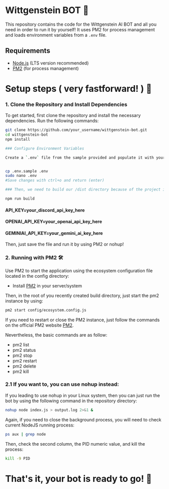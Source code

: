 # Wittgenstein BOT 🤖

This repository contains the code for the Wittgenstein AI BOT and all you need in order to run it by yourself! It uses PM2 for process management and loads environment variables from a `.env` file.

## Requirements

- [Node.js](https://nodejs.org/) (LTS version recommended)
- [PM2](https://pm2.keymetrics.io/) (for process management)

# Setup steps ( very fastforward! ) 🚀

### 1. **Clone the Repository and Install Dependencies**

   To get started, first clone the repository and install the necessary dependencies. Run the following commands:

   ```bash
   git clone https://github.com/your_username/wittgenstein-bot.git
   cd wittgenstein-bot
   npm install

### Configure Environment Variables

Create a `.env` file from the sample provided and populate it with your API keys:


cp .env.sample .env
sudo nano .env
#Save changes with ctrl+o and return (enter)

### Then, we need to build our /dist directory because of the project is made in TypeScript:

npm run build
```
#### API_KEY=your_discord_api_key_here
#### OPENAI_API_KEY=your_openai_api_key_here
#### GEMINIAI_API_KEY=your_gemini_ai_key_here

Then, just save the file and run it by using PM2
or nohup!


### 2. Running with PM2 🛠️

Use PM2 to start the application using the ecosystem configuration file located in the config directory:

- Install [PM2](https://pm2.keymetrics.io/) in your server/system



Then, in the root of you recently created build directory, just start the pm2 instance by using:

``` bash
pm2 start config/ecosystem.config.js
```
If you need to restart or close the PM2 instance, just follow the commands on the official PM2 website
[PM2](https://pm2.keymetrics.io/). 

Nevertheless, the basic commands are as follow:
- pm2 list
- pm2 status
- pm2 stop
- pm2 restart
- pm2 delete
- pm2 kill

### 2.1 If you want to, you can use nohup instead:
If you leading to use nohup in your Linux system, then you can just run the bot by using the following command in the repository directory:

```bash
nohup node index.js > output.log 2>&1 &
```

Again, if you need to close the background process, you will need to check current NodeJS running process:

```bash
ps aux | grep node
```

Then, check the second column, the PID numeric value, and kill the process:

```bash
kill -9 PID
```


# That's it, your bot is ready to go! 🚀 